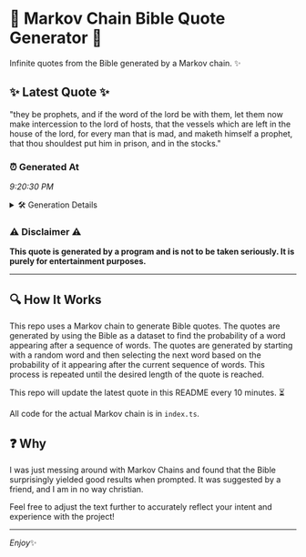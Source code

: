 # 📖 Markov Chain Bible Quote Generator 📖

Infinite quotes from the Bible generated by a Markov chain. ✨

## ✨ Latest Quote ✨
"they be prophets, and if the word of the lord be with them, let them now make intercession to the lord of hosts, that the vessels which are left in the house of the lord, for every man that is mad, and maketh himself a prophet, that thou shouldest put him in prison, and in the stocks."

### ⏰ Generated At
*9:20:30 PM*

<details>
    <summary>🛠️ Generation Details</summary>
    <p>
        <strong>🌱 Seed:</strong> they<br>
        <strong>🔄 Iterations:</strong> 56<br>
        <strong>📜 Context History:</strong><br>[ they ]: be<br>[ they, be ]: prophets,<br>[ they, be, prophets, ]: and<br>[ they, be, prophets,, and ]: if<br>[ they, be, prophets,, and, if ]: the<br>[ they, be, prophets,, and, if, the ]: word<br>[ be, prophets,, and, if, the, word ]: of<br>[ prophets,, and, if, the, word, of ]: the<br>[ and, if, the, word, of, the ]: lord<br>[ if, the, word, of, the, lord ]: be<br>[ the, word, of, the, lord, be ]: with<br>[ word, of, the, lord, be, with ]: them,<br>[ of, the, lord, be, with, them, ]: let<br>[ the, lord, be, with, them,, let ]: them<br>[ lord, be, with, them,, let, them ]: now<br>[ be, with, them,, let, them, now ]: make<br>[ with, them,, let, them, now, make ]: intercession<br>[ them,, let, them, now, make, intercession ]: to<br>[ let, them, now, make, intercession, to ]: the<br>[ them, now, make, intercession, to, the ]: lord<br>[ now, make, intercession, to, the, lord ]: of<br>[ make, intercession, to, the, lord, of ]: hosts,<br>[ intercession, to, the, lord, of, hosts, ]: that<br>[ to, the, lord, of, hosts,, that ]: the<br>[ the, lord, of, hosts,, that, the ]: vessels<br>[ lord, of, hosts,, that, the, vessels ]: which<br>[ of, hosts,, that, the, vessels, which ]: are<br>[ hosts,, that, the, vessels, which, are ]: left<br>[ that, the, vessels, which, are, left ]: in<br>[ the, vessels, which, are, left, in ]: the<br>[ vessels, which, are, left, in, the ]: house<br>[ which, are, left, in, the, house ]: of<br>[ are, left, in, the, house, of ]: the<br>[ left, in, the, house, of, the ]: lord,<br>[ in, the, house, of, the, lord, ]: for<br>[ the, house, of, the, lord,, for ]: every<br>[ house, of, the, lord,, for, every ]: man<br>[ of, the, lord,, for, every, man ]: that<br>[ the, lord,, for, every, man, that ]: is<br>[ lord,, for, every, man, that, is ]: mad,<br>[ for, every, man, that, is, mad, ]: and<br>[ every, man, that, is, mad,, and ]: maketh<br>[ man, that, is, mad,, and, maketh ]: himself<br>[ that, is, mad,, and, maketh, himself ]: a<br>[ is, mad,, and, maketh, himself, a ]: prophet,<br>[ mad,, and, maketh, himself, a, prophet, ]: that<br>[ and, maketh, himself, a, prophet,, that ]: thou<br>[ maketh, himself, a, prophet,, that, thou ]: shouldest<br>[ himself, a, prophet,, that, thou, shouldest ]: put<br>[ a, prophet,, that, thou, shouldest, put ]: him<br>[ prophet,, that, thou, shouldest, put, him ]: in<br>[ that, thou, shouldest, put, him, in ]: prison,<br>[ thou, shouldest, put, him, in, prison, ]: and<br>[ shouldest, put, him, in, prison,, and ]: in<br>[ put, him, in, prison,, and, in ]: the<br>[ him, in, prison,, and, in, the ]: stocks.<br>
    </p>
</details>

### ⚠️ Disclaimer ⚠️
**This quote is generated by a program and is not to be taken seriously. It is purely for entertainment purposes.**

---

## 🔍 How It Works

This repo uses a Markov chain to generate Bible quotes. The quotes are generated by using the Bible as a dataset to find the probability of a word appearing after a sequence of words. The quotes are generated by starting with a random word and then selecting the next word based on the probability of it appearing after the current sequence of words. This process is repeated until the desired length of the quote is reached.

This repo will update the latest quote in this README every 10 minutes. ⏳

All code for the actual Markov chain is in `index.ts`.

## ❓ Why

I was just messing around with Markov Chains and found that the Bible surprisingly yielded good results when prompted. 
It was suggested by a friend, and I am in no way christian.

Feel free to adjust the text further to accurately reflect your intent and experience with the project!

---

*Enjoy*✨
